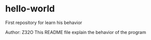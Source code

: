 # hello-world
First repository for learn his behavior

Author: Z32O
This README file explain the behavior of the program
